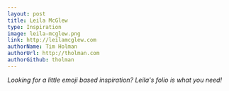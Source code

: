 ```yaml
---
layout: post
title: Leila McGlew
type: Inspiration
image: leila-mcglew.png
link: http://leilamcglew.com
authorName: Tim Holman
authorUrl: http://tholman.com
authorGithub: tholman
---
```


_Looking for a little emoji based inspiration? Leila's folio is what you need!_
